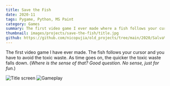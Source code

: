 ```yaml
---
title: Save the Fish
date: 2020-11
tags: Pygame, Python, MS Paint
category: Games
summary: The first video game I ever made where a fish follows your cursor to avoid falling toxic waste that gets faster over time.
thumbnail: images/projects/save-the-fish/title.jpg
github: https://github.com/nicopujia/old_projects/tree/main/2020/Salva%20al%20Pez
---
```


The first video game I have ever made. The fish follows your cursor and you have to avoid the toxic waste. As time goes on, the quicker the toxic waste falls down. (_Where is the sense of that? Good question. No sense, just for fun._)

![Title screen]({static}/images/projects/save-the-fish/title.jpg)
![Gameplay]({static}/images/projects/save-the-fish/gameplay.jpg)
